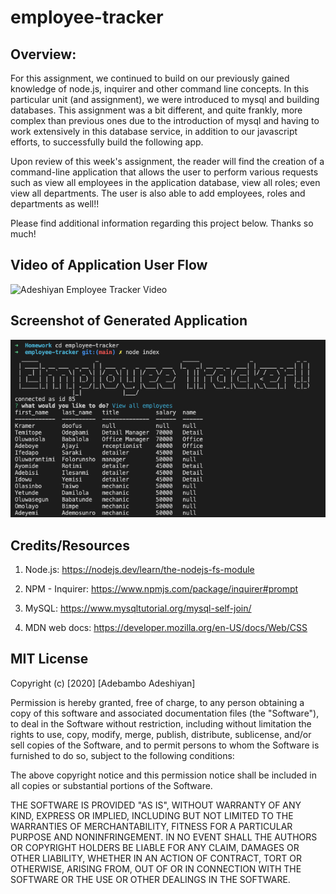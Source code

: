 # employee-tracker

## Overview:

For this assignment, we continued to build on our previously gained knowledge of node.js, inquirer and other command line concepts. In this particular unit (and assignment), we were introduced to mysql and building databases. This assignment was a bit different, and quite frankly, more complex than previous ones due to the introduction of mysql and having to work extensively in this database service, in addition to our javascript efforts, to successfully build the following app.

Upon review of this week's assignment, the reader will find the creation of a command-line application that allows the user to perform various requests such as view all employees in the application database, view all roles; even view all departments. The user is also able to add employees, roles and departments as well!!

Please find additional information regarding this project below. Thanks so much!

## Video of Application User Flow

![Adeshiyan Employee Tracker Video](./assets/tracker.gif)

## Screenshot of Generated Application

![Adeshiyan Employee Tracker Screenshot](./assets/trackerscreenshot.png)

## Credits/Resources

1. Node.js: https://nodejs.dev/learn/the-nodejs-fs-module

2. NPM - Inquirer: https://www.npmjs.com/package/inquirer#prompt

3. MySQL: https://www.mysqltutorial.org/mysql-self-join/

4. MDN web docs: https://developer.mozilla.org/en-US/docs/Web/CSS

## MIT License

Copyright (c) [2020] [Adebambo Adeshiyan]

Permission is hereby granted, free of charge, to any person obtaining a copy
of this software and associated documentation files (the "Software"), to deal
in the Software without restriction, including without limitation the rights
to use, copy, modify, merge, publish, distribute, sublicense, and/or sell
copies of the Software, and to permit persons to whom the Software is
furnished to do so, subject to the following conditions:

The above copyright notice and this permission notice shall be included in all
copies or substantial portions of the Software.

THE SOFTWARE IS PROVIDED "AS IS", WITHOUT WARRANTY OF ANY KIND, EXPRESS OR
IMPLIED, INCLUDING BUT NOT LIMITED TO THE WARRANTIES OF MERCHANTABILITY,
FITNESS FOR A PARTICULAR PURPOSE AND NONINFRINGEMENT. IN NO EVENT SHALL THE
AUTHORS OR COPYRIGHT HOLDERS BE LIABLE FOR ANY CLAIM, DAMAGES OR OTHER
LIABILITY, WHETHER IN AN ACTION OF CONTRACT, TORT OR OTHERWISE, ARISING FROM,
OUT OF OR IN CONNECTION WITH THE SOFTWARE OR THE USE OR OTHER DEALINGS IN THE
SOFTWARE.
